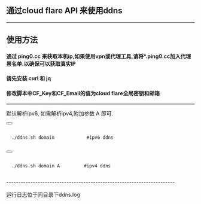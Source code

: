 ## 通过cloud flare API 来使用ddns
------------------------------------------
##  使用方法 
####  通过 ping0.cc 来获取本机ip,如果使用vpn或代理工具,请将*.ping0.cc加入代理黑名单.以确保可以获取真实IP
####  请先安装 curl 和 jq
####  修改脚本中CF_Key和CF_Email的值为cloud flare全局密钥和邮箱
-------------------------------------------
默认解析ipv6,  如需解析ipv4,附加参数 A 即可.
<div>
  <button class="btn" data-clipboard-target="#code"></button>
  <pre><code id="code" class="language-python">
  ./ddns.sh domain            #ipv6 ddns
  </code></pre>
</div>
<div>
  <button class="btn" data-clipboard-target="#code"></button>
  <pre><code id="code" class="language-python">
  ./ddns.sh domain A         #ipv4 ddns
  </code></pre>
</div>
----------------------------------------------------------------------  

运行日志位于同目录下ddns.log
